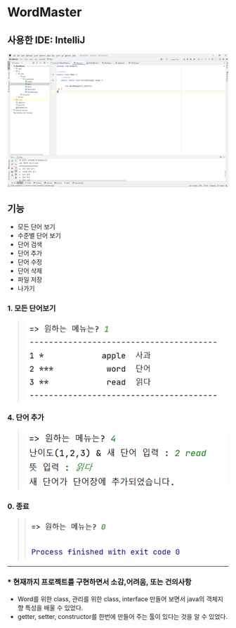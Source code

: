 # WordMaster

## 사용한 IDE: IntelliJ
![](screenshots/IDE.png)

## 기능


- 모든 단어 보기
- 수준별 단어 보기
- 단어 검색
- 단어 추가
- 단어 수정
- 단어 삭제
- 파일 저장
- 나가기



### 1. 모든 단어보기
>![](screenshots/전체보기.PNG)


### 4. 단어 추가
>![](screenshots/단어추가.PNG)

### 0. 종료
>![](screenshots/종료.PNG)

----------------
### * 현재까지 프로젝트를 구현하면서 소감,어려움, 또는 건의사항

- Word를 위한 class, 관리를 위한 class, interface 만들어 보면서 java의 객체지향 특성을 배울 수 있었다. 
- getter, setter, constructor를 한번에 만들어 주는 툴이 있다는 것을 알 수 있었다.

